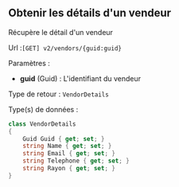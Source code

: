 ## <span id='detailsvendeur'>Obtenir les détails d'un vendeur</span>

Récupère le détail d'un vendeur

Url :`[GET] v2/vendors/{guid:guid}`

Paramètres : 

- **guid** (Guid) : L'identifiant du vendeur

Type de retour : `VendorDetails`

Type(s) de données :

```csharp
class VendorDetails
{
	Guid Guid { get; set; }
	string Name { get; set; }
	string Email { get; set; }
	string Telephone { get; set; }
	string Rayon { get; set; }
}

```
